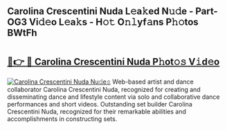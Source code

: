 ## Carolina Crescentini Nuda L𝚎a𝚔ed N𝚞𝚍e - Part-OG3 Vi𝚍𝚎o L𝚎a𝚔s - H𝚘𝚝 O𝚗𝚕yf𝚊ns P𝚑𝚘tos BWtFh

# <h2><a href="http://kf31gye.oniu.top/?m=Carolina+Crescentini+Nuda">🔗👉 🔴 Carolina Crescentini Nuda P𝚑ot𝚘𝚜 V𝚒d𝚎o</a></h2>

[![Carolina Crescentini Nuda Nu𝚍e𝚜](https://i.imgur.com/0qMVB7G.gif)](http://kf31gye.oniu.top/?m=Carolina+Crescentini+Nuda)
Web-based artist and dance collaborator Carolina Crescentini Nuda, recognized for creating and disseminating dance and lifestyle content via solo and collaborative dance performances and short videos. Outstanding set builder Carolina Crescentini Nuda, recognized for their remarkable abilities and accomplishments in constructing sets.  
